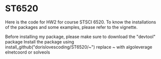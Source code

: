 # ST6520
Here is the code for HW2 for course STSCI 6520. To know the installations of the packages and some examples, please refer to the vignette.

Before installing my package, please make sure to download the "devtool" package
Install the package using 
install_github("dorislovescoding/ST6520/~")
replace ~ with algoleverage elnetcoord or solveols

